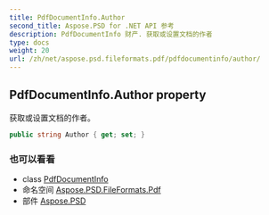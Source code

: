 ```yaml
---
title: PdfDocumentInfo.Author
second_title: Aspose.PSD for .NET API 参考
description: PdfDocumentInfo 财产. 获取或设置文档的作者
type: docs
weight: 20
url: /zh/net/aspose.psd.fileformats.pdf/pdfdocumentinfo/author/
---
```

## PdfDocumentInfo.Author property

获取或设置文档的作者。

```csharp
public string Author { get; set; }
```

### 也可以看看

* class [PdfDocumentInfo](../)
* 命名空间 [Aspose.PSD.FileFormats.Pdf](../../pdfdocumentinfo/)
* 部件 [Aspose.PSD](../../../)


